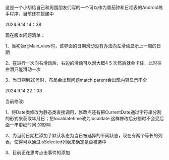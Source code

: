 这是一个小胡给自己和周围朋友们写的一个可以作为番茄钟和日程表的Android练手程序，目前还在搭建中

2024.9.14 14：38

现在版本问题清单：

1、当初始化Main_view时，该界面的日期滑动没有办法向左滑动显示上一周的日期

2、在进行一次向右滑动后，右边的滑动可以滑大概4 5 次然后就会卡住，此时往左滑只能滑动一次

3、当日期到20号时，布局会出现问题match parent会出现内容显示不全

2024.9.14 22：03

当前修改:

1、将Date类修改为静态类直接调用，修改点还有把CurrentDate通过字符串分割的形式来获取年月日；把localdatetime改为localdate 这样修改后分割时不会受后面一串更细时间 的影响

2、为当前日期栏添加了默认状态为当日被选择的不同状态，现在有两个等长的列表，使得可以通过isSelected列表来确定是否被选中

3、目前正在思考点击事件的添加
